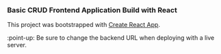 ### Basic CRUD Frontend Application Build with React

This project was bootstrapped with [Create React App](https://github.com/facebookincubator/create-react-app).

:point-up: Be sure to change the backend URL when deploying with a live server.
